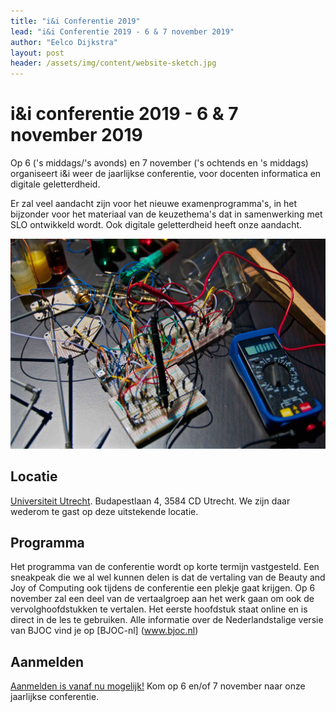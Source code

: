 ```yaml
---
title: "i&i Conferentie 2019"
lead: "i&i Conferentie 2019 - 6 & 7 november 2019"
author: "Eelco Dijkstra"
layout: post
header: /assets/img/content/website-sketch.jpg
---
```


# i&i conferentie 2019 - 6 & 7 november 2019

Op 6 ('s middags/'s avonds) en 7 november ('s ochtends en 's middags) organiseert i&i weer de jaarlijkse conferentie,
voor docenten informatica en digitale geletterdheid.

Er zal veel aandacht zijn voor het nieuwe examenprogramma's,
in het bijzonder voor het materiaal van de keuzethema's dat in samenwerking met SLO ontwikkeld wordt.
Ook digitale geletterdheid heeft onze aandacht.

![Thinkering](/assets/img/content/thinkering.jpg)


## Locatie

[Universiteit Utrecht](https://www.google.com/maps/place/Budapestlaan+4,+3584+CD+Utrecht/@52.087247,5.1661013,17z/data=!3m1!4b1!4m5!3m4!1s0x47c6689992c482c5:0x9d5efa0e2b83a1d!8m2!3d52.087247!4d5.16829?shorturl=1). Budapestlaan 4, 3584 CD Utrecht. We zijn daar wederom te gast op deze uitstekende locatie.

## Programma

Het programma van de conferentie wordt op korte termijn vastgesteld. Een sneakpeak die we al wel kunnen delen is dat de vertaling van de Beauty and Joy of Computing ook tijdens de conferentie een plekje gaat krijgen. Op 6 november zal een deel van de vertaalgroep aan het werk gaan om ook de vervolghoofdstukken te vertalen. Het eerste hoofdstuk staat online en is direct in de les te gebruiken. Alle informatie over de Nederlandstalige versie van BJOC vind je op [BJOC-nl] (www.bjoc.nl)
## Aanmelden

[Aanmelden is vanaf nu mogelijk!](https://www.smink-registratie.nl/ieni/) Kom op 6 en/of 7 november naar onze jaarlijkse conferentie.
